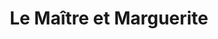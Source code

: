 ---
layout: card_flex_nav
lang: FR
title:  Le Maître et Marguerite
isbn: 9782221116869
cover: /assets/images/FR/MM_FR_004_front.jpg
bcover: /assets/images/FR/MM_FR_004_back.jpg
pubyr: 2012
editor: Ed. Pavillons Poche 
acqdt: 09/2014
acqplace: Lille 
contrib: K&P
---